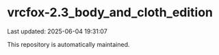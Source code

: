 # vrcfox-2.3_body_and_cloth_edition

Last updated: 2025-06-04 19:31:07

This repository is automatically maintained.
